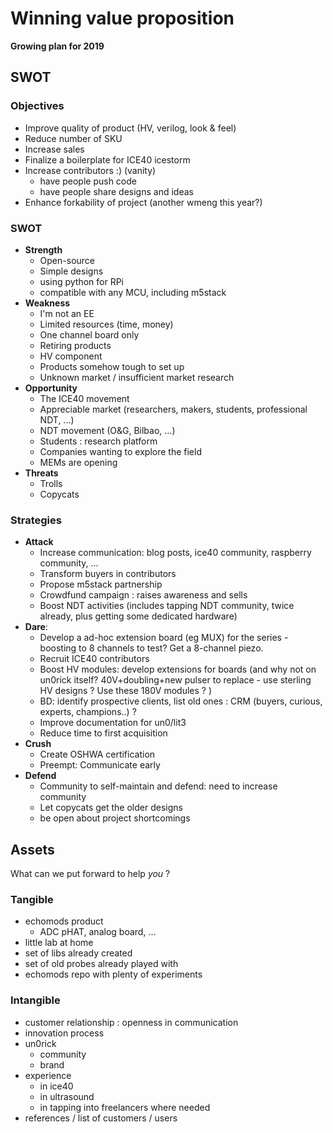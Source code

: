 # Winning value proposition

__Growing plan for 2019__

## SWOT

### Objectives

* Improve quality of product (HV, verilog, look & feel)
* Reduce number of SKU
* Increase sales
* Finalize a boilerplate for ICE40 icestorm
* Increase contributors :) (vanity)
  * have people push code 
  * have people share designs and ideas
* Enhance forkability of project (another wmeng this year?)

### SWOT

* __Strength__ 
  * Open-source
  * Simple designs
  * using python for RPi
  * compatible with any MCU, including m5stack
* __Weakness__
  * I'm not an EE
  * Limited resources (time, money)
  * One channel board only
  * Retiring products
  * HV component
  * Products somehow tough to set up
  * Unknown market / insufficient market research
* __Opportunity__
  * The ICE40 movement  
  * Appreciable market (researchers, makers, students, professional NDT, ...)
  * NDT movement (O&G, Bilbao, ...)
  * Students : research platform
  * Companies wanting to explore the field
  * MEMs are opening
* __Threats__
  * Trolls
  * Copycats

### Strategies

* __Attack__
  * Increase communication: blog posts, ice40 community, raspberry community, ...
  * Transform buyers in contributors
  * Propose m5stack partnership
  * Crowdfund campaign : raises awareness and sells
  * Boost NDT activities (includes tapping NDT community, twice already, plus getting some dedicated hardware)
* __Dare__:
  * Develop a ad-hoc extension board (eg MUX) for the series - boosting to 8 channels to test? Get a 8-channel piezo.
  * Recruit ICE40 contributors 
  * Boost HV modules: develop extensions for boards (and why not on un0rick itself? 40V+doubling+new pulser to replace  - use sterling HV designs ? Use these 180V modules ? )
  * BD: identify prospective clients, list old ones : CRM (buyers, curious, experts, champions..) ?
  * Improve documentation for un0/lit3
  * Reduce time to first acquisition
* __Crush__
  * Create OSHWA certification
  * Preempt: Communicate early 
* __Defend__
  * Community to self-maintain and defend: need to increase community
  * Let copycats get the older designs
  * be open about project shortcomings

## Assets

What can we put forward to help _you_ ?

### Tangible

* echomods product
  * ADC pHAT, analog board, ...
* little lab at home
* set of libs already created
* set of old probes already played with
* echomods repo with plenty of experiments

### Intangible

* customer relationship : openness in communication 
* innovation process
* un0rick
  * community
  * brand
* experience 
  * in ice40
  * in ultrasound
  * in tapping into freelancers where needed
* references / list of customers / users






